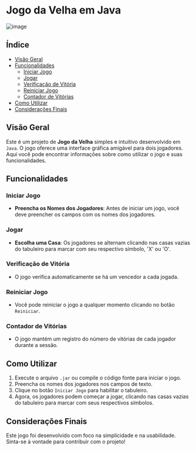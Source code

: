 # Jogo da Velha em Java

![image](https://github.com/GiulianoVianna/JogoDaVelha_Java/assets/101942554/176c78c2-e7fe-4d3e-bd1d-d52212962678)


## Índice

- [Visão Geral](#visão-geral)
- [Funcionalidades](#funcionalidades)
  - [Iniciar Jogo](#iniciar-jogo)
  - [Jogar](#jogar)
  - [Verificação de Vitória](#verificação-de-vitória)
  - [Reiniciar Jogo](#reiniciar-jogo)
  - [Contador de Vitórias](#contador-de-vitórias)
- [Como Utilizar](#como-utilizar)
- [Considerações Finais](#considerações-finais)

## Visão Geral

Este é um projeto de **Jogo da Velha** simples e intuitivo desenvolvido em `Java`. O jogo oferece uma interface gráfica amigável para dois jogadores. Aqui você pode encontrar informações sobre como utilizar o jogo e suas funcionalidades.

## Funcionalidades

### Iniciar Jogo

- **Preencha os Nomes dos Jogadores**: 
  Antes de iniciar um jogo, você deve preencher os campos com os nomes dos jogadores.
  
### Jogar

- **Escolha uma Casa**: 
  Os jogadores se alternam clicando nas casas vazias do tabuleiro para marcar com seu respectivo símbolo, 'X' ou 'O'.

### Verificação de Vitória

- O jogo verifica automaticamente se há um vencedor a cada jogada.

### Reiniciar Jogo

- Você pode reiniciar o jogo a qualquer momento clicando no botão `Reiniciar`.

### Contador de Vitórias

- O jogo mantém um registro do número de vitórias de cada jogador durante a sessão.

## Como Utilizar

1. Execute o arquivo `.jar` ou compile o código fonte para iniciar o jogo.
2. Preencha os nomes dos jogadores nos campos de texto.
3. Clique no botão `Iniciar Jogo` para habilitar o tabuleiro.
4. Agora, os jogadores podem começar a jogar, clicando nas casas vazias do tabuleiro para marcar com seus respectivos símbolos.

## Considerações Finais

Este jogo foi desenvolvido com foco na simplicidade e na usabilidade. Sinta-se à vontade para contribuir com o projeto!

